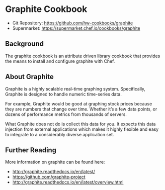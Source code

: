# Graphite Cookbook

* Git Repository: https://github.com/hw-cookbooks/graphite
* Supermarket: https://supermarket.chef.io/cookbooks/graphite

## Background

The graphite cookbook is an attribute driven library cookbook that provides the means to install and configure graphite with Chef.

## About Graphite
Graphite is a highly scalable real-time graphing system. Specifically, Graphite is designed to handle numeric time-series data.

For example, Graphite would be good at graphing stock prices because they are numbers that change over time. Whether it’s a few data points, or dozens of performance metrics from thousands of servers.

What Graphite does not do is collect this data for you. It expects this data injection from external applications which makes it highly flexible and easy to integrate to a considerably diverse application set.

## Further Reading
More information on graphite can be found here:

* http://graphite.readthedocs.io/en/latest/
* https://github.com/graphite-project
* http://graphite.readthedocs.io/en/latest/overview.html
